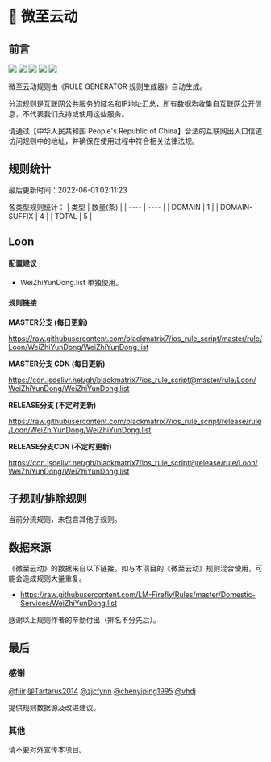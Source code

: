 # 🧸 微至云动

## 前言

![](https://shields.io/badge/-移除重复规则-ff69b4) ![](https://shields.io/badge/-DOMAIN与DOMAIN--SUFFIX合并-green) ![](https://shields.io/badge/-DOMAIN--SUFFIX间合并-critical) ![](https://shields.io/badge/-DOMAIN--SUFFIX与DOMAIN--KEYWORD合并-blue) ![](https://shields.io/badge/-IP--CIDR(6)合并-blueviolet) 

微至云动规则由《RULE GENERATOR 规则生成器》自动生成。

分流规则是互联网公共服务的域名和IP地址汇总，所有数据均收集自互联网公开信息，不代表我们支持或使用这些服务。

请通过【中华人民共和国 People's Republic of China】合法的互联网出入口信道访问规则中的地址，并确保在使用过程中符合相关法律法规。

## 规则统计

最后更新时间：2022-06-01 02:11:23

各类型规则统计：
| 类型 | 数量(条)  | 
| ---- | ----  |
| DOMAIN | 1  | 
| DOMAIN-SUFFIX | 4  | 
| TOTAL | 5  | 


## Loon 

#### 配置建议
- WeiZhiYunDong.list 单独使用。

#### 规则链接
**MASTER分支 (每日更新)**

https://raw.githubusercontent.com/blackmatrix7/ios_rule_script/master/rule/Loon/WeiZhiYunDong/WeiZhiYunDong.list

**MASTER分支 CDN (每日更新)**

https://cdn.jsdelivr.net/gh/blackmatrix7/ios_rule_script@master/rule/Loon/WeiZhiYunDong/WeiZhiYunDong.list

**RELEASE分支 (不定时更新)**

https://raw.githubusercontent.com/blackmatrix7/ios_rule_script/release/rule/Loon/WeiZhiYunDong/WeiZhiYunDong.list

**RELEASE分支CDN (不定时更新)**

https://cdn.jsdelivr.net/gh/blackmatrix7/ios_rule_script@release/rule/Loon/WeiZhiYunDong/WeiZhiYunDong.list

## 子规则/排除规则


当前分流规则，未包含其他子规则。

## 数据来源

《微至云动》的数据来自以下链接，如与本项目的《微至云动》规则混合使用，可能会造成规则大量重复。

- https://raw.githubusercontent.com/LM-Firefly/Rules/master/Domestic-Services/WeiZhiYunDong.list


感谢以上规则作者的辛勤付出（排名不分先后）。

## 最后

### 感谢

[@fiiir](https://github.com/fiiir) [@Tartarus2014](https://github.com/Tartarus2014) [@zjcfynn](https://github.com/zjcfynn) [@chenyiping1995](https://github.com/chenyiping1995) [@vhdj](https://github.com/vhdj)

提供规则数据源及改进建议。

### 其他

请不要对外宣传本项目。
